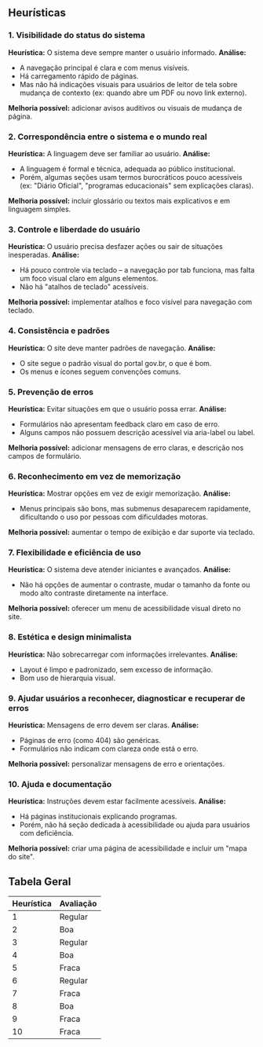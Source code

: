 ## Heurísticas
### 1. Visibilidade do status do sistema
**Heurística:** O sistema deve sempre manter o usuário informado.
**Análise:** 
- A navegação principal é clara e com menus visíveis.
- Há carregamento rápido de páginas.
- Mas não há indicações visuais para usuários de leitor de tela sobre mudança de contexto (ex: quando abre um PDF ou novo link externo).

**Melhoria possível:** adicionar avisos auditivos ou visuais de mudança de página.

### 2. Correspondência entre o sistema e o mundo real
**Heurística:** A linguagem deve ser familiar ao usuário.
**Análise:**
- A linguagem é formal e técnica, adequada ao público institucional.
- Porém, algumas seções usam termos burocráticos pouco acessíveis (ex: "Diário Oficial", "programas educacionais" sem explicações claras).

**Melhoria possível:** incluir glossário ou textos mais explicativos e em linguagem simples.

### 3. Controle e liberdade do usuário
**Heurística:** O usuário precisa desfazer ações ou sair de situações inesperadas.
**Análise:**
- Há pouco controle via teclado – a navegação por tab funciona, mas falta um foco visual claro em alguns elementos.
- Não há "atalhos de teclado" acessíveis.

**Melhoria possível:** implementar atalhos e foco visível para navegação com teclado.

### 4. Consistência e padrões
**Heurística:** O site deve manter padrões de navegação.
**Análise:**
- O site segue o padrão visual do portal gov.br, o que é bom.
- Os menus e ícones seguem convenções comuns.

### 5. Prevenção de erros
**Heurística:** Evitar situações em que o usuário possa errar.
**Análise:**
- Formulários não apresentam feedback claro em caso de erro.
- Alguns campos não possuem descrição acessível via aria-label ou label.

**Melhoria possível:** adicionar mensagens de erro claras, e descrição nos campos de formulário.

### 6. Reconhecimento em vez de memorização
**Heurística:** Mostrar opções em vez de exigir memorização.
**Análise:**
- Menus principais são bons, mas submenus desaparecem rapidamente, dificultando o uso por pessoas com dificuldades motoras.

**Melhoria possível:** aumentar o tempo de exibição e dar suporte via teclado.

### 7. Flexibilidade e eficiência de uso
**Heurística:** O sistema deve atender iniciantes e avançados.
**Análise:**
- Não há opções de aumentar o contraste, mudar o tamanho da fonte ou modo alto contraste diretamente na interface.

**Melhoria possível:** oferecer um menu de acessibilidade visual direto no site.

### 8. Estética e design minimalista
**Heurística:** Não sobrecarregar com informações irrelevantes.
**Análise:**
- Layout é limpo e padronizado, sem excesso de informação.
- Bom uso de hierarquia visual.

### 9. Ajudar usuários a reconhecer, diagnosticar e recuperar de erros
**Heurística:** Mensagens de erro devem ser claras.
**Análise:**
- Páginas de erro (como 404) são genéricas.
- Formulários não indicam com clareza onde está o erro.

**Melhoria possível:** personalizar mensagens de erro e orientações.

### 10. Ajuda e documentação
**Heurística:** Instruções devem estar facilmente acessíveis.
**Análise:**
- Há páginas institucionais explicando programas.
- Porém, não há seção dedicada à acessibilidade ou ajuda para usuários com deficiência.

**Melhoria possível:** criar uma página de acessibilidade e incluir um "mapa do site".

## Tabela Geral

|Heurística | Avaliação|
|-----------|----------|
|1          |Regular   |
|2          |Boa       |
|3          |Regular   |
|4          |Boa       |
|5          |Fraca     |
|6          |Regular   |
|7          |Fraca     |
|8          |Boa       |
|9          |Fraca     |
|10         |Fraca     |